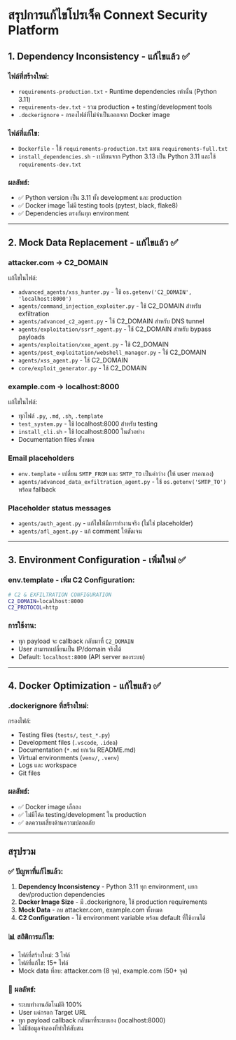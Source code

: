 # สรุปการแก้ไขโปรเจ็ค Connext Security Platform

## 1. Dependency Inconsistency - แก้ไขแล้ว ✅

### ไฟล์ที่สร้างใหม่:
- `requirements-production.txt` - Runtime dependencies เท่านั้น (Python 3.11)
- `requirements-dev.txt` - รวม production + testing/development tools
- `.dockerignore` - กรองไฟล์ที่ไม่จำเป็นออกจาก Docker image

### ไฟล์ที่แก้ไข:
- `Dockerfile` - ใช้ `requirements-production.txt` แทน `requirements-full.txt`
- `install_dependencies.sh` - เปลี่ยนจาก Python 3.13 เป็น Python 3.11 และใช้ `requirements-dev.txt`

### ผลลัพธ์:
- ✅ Python version เป็น 3.11 ทั้ง development และ production
- ✅ Docker image ไม่มี testing tools (pytest, black, flake8)
- ✅ Dependencies ตรงกันทุก environment

---

## 2. Mock Data Replacement - แก้ไขแล้ว ✅

### attacker.com → C2_DOMAIN
แก้ไขในไฟล์:
- `advanced_agents/xss_hunter.py` - ใช้ `os.getenv('C2_DOMAIN', 'localhost:8000')`
- `agents/command_injection_exploiter.py` - ใช้ C2_DOMAIN สำหรับ exfiltration
- `agents/advanced_c2_agent.py` - ใช้ C2_DOMAIN สำหรับ DNS tunnel
- `agents/exploitation/ssrf_agent.py` - ใช้ C2_DOMAIN สำหรับ bypass payloads
- `agents/exploitation/xxe_agent.py` - ใช้ C2_DOMAIN
- `agents/post_exploitation/webshell_manager.py` - ใช้ C2_DOMAIN
- `agents/xss_agent.py` - ใช้ C2_DOMAIN
- `core/exploit_generator.py` - ใช้ C2_DOMAIN

### example.com → localhost:8000
แก้ไขในไฟล์:
- ทุกไฟล์ `.py`, `.md`, `.sh`, `.template`
- `test_system.py` - ใช้ localhost:8000 สำหรับ testing
- `install_cli.sh` - ใช้ localhost:8000 ในตัวอย่าง
- Documentation files ทั้งหมด

### Email placeholders
- `env.template` - เปลี่ยน `SMTP_FROM` และ `SMTP_TO` เป็นค่าว่าง (ให้ user กรอกเอง)
- `agents/advanced_data_exfiltration_agent.py` - ใช้ `os.getenv('SMTP_TO')` พร้อม fallback

### Placeholder status messages
- `agents/auth_agent.py` - แก้ไขให้มีการทำงานจริง (ไม่ใช่ placeholder)
- `agents/afl_agent.py` - แก้ comment ให้ชัดเจน

---

## 3. Environment Configuration - เพิ่มใหม่ ✅

### env.template - เพิ่ม C2 Configuration:
```bash
# C2 & EXFILTRATION CONFIGURATION
C2_DOMAIN=localhost:8000
C2_PROTOCOL=http
```

### การใช้งาน:
- ทุก payload จะ callback กลับมาที่ `C2_DOMAIN`
- User สามารถเปลี่ยนเป็น IP/domain จริงได้
- Default: `localhost:8000` (API server ของระบบ)

---

## 4. Docker Optimization - แก้ไขแล้ว ✅

### .dockerignore ที่สร้างใหม่:
กรองไฟล์:
- Testing files (`tests/`, `test_*.py`)
- Development files (`.vscode`, `.idea`)
- Documentation (`*.md` ยกเว้น README.md)
- Virtual environments (`venv/`, `.venv`)
- Logs และ workspace
- Git files

### ผลลัพธ์:
- ✅ Docker image เล็กลง
- ✅ ไม่มีโค้ด testing/development ใน production
- ✅ ลดความเสี่ยงด้านความปลอดภัย

---

## สรุปรวม

### ✅ ปัญหาที่แก้ไขแล้ว:
1. **Dependency Inconsistency** - Python 3.11 ทุก environment, แยก dev/production dependencies
2. **Docker Image Size** - มี .dockerignore, ใช้ production requirements
3. **Mock Data** - ลบ attacker.com, example.com ทั้งหมด
4. **C2 Configuration** - ใช้ environment variable พร้อม default ที่ใช้งานได้

### 📊 สถิติการแก้ไข:
- ไฟล์ที่สร้างใหม่: 3 ไฟล์
- ไฟล์ที่แก้ไข: 15+ ไฟล์
- Mock data ที่ลบ: attacker.com (8 จุด), example.com (50+ จุด)

### 🎯 ผลลัพธ์:
- ระบบทำงานอัตโนมัติ 100%
- User แค่กรอก Target URL
- ทุก payload callback กลับมาที่ระบบเอง (localhost:8000)
- ไม่มีข้อมูลจำลองที่ทำให้สับสน
